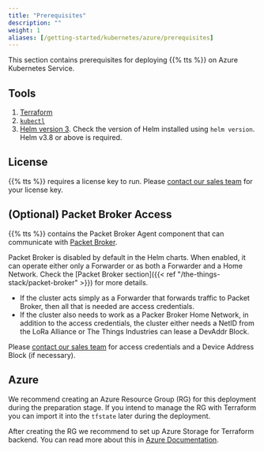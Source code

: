 ```yaml
---
title: "Prerequisites"
description: ""
weight: 1
aliases: [/getting-started/kubernetes/azure/prerequisites]
---
```


This section contains prerequisites for deploying {{% tts %}} on Azure Kubernetes Service.

<!--more-->

## Tools

1. [Terraform](https://www.terraform.io/)
2. [`kubectl`](https://kubernetes.io/docs/reference/kubectl/)
3. [Helm version 3](https://helm.sh/docs/intro/). Check the version of Helm installed using `helm version`. Helm v3.8 or above is required.

## License

{{% tts %}} requires a license key to run. Please [contact our sales team](mailto:sales@thethingsindustries.com) for your license key.

## (Optional) Packet Broker Access

{{% tts %}} contains the Packet Broker Agent component that can communicate with [Packet Broker](https://packetbroker.net/).

Packet Broker is disabled by default in the Helm charts. When enabled, it can operate either only a Forwarder or as both a Forwarder and a Home Network. Check the [Packet Broker section]({{< ref "/the-things-stack/packet-broker" >}}) for more details.

- If the cluster acts simply as a Forwarder that forwards traffic to Packet Broker, then all that is needed are access credentials.
- If the cluster also needs to work as a Packer Broker Home Network, in addition to the access credentials, the cluster either needs a NetID from the LoRa Alliance or The Things Industries can lease a DevAddr Block.

Please [contact our sales team](mailto:sales@thethingsindustries.com) for access credentials and a Device Address Block (if necessary).

## Azure

We recommend creating an Azure Resource Group (RG) for this deployment during the preparation stage. If you intend to manage the RG with Terraform you can import it into the `tfstate` later during the deployment.

After creating the RG we recommend to set up Azure Storage for Terraform backend. You can read more about this in [Azure Documentation](https://learn.microsoft.com/en-us/azure/developer/terraform/store-state-in-azure-storage).

